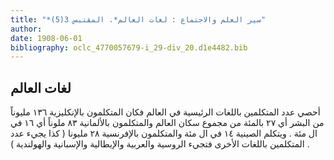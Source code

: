 ```yaml
---
title: "*سير العلم والاجتماع : لغات العالم*. المقتبس 3(5)"
author: 
date: 1908-06-01
bibliography: oclc_4770057679-i_29-div_20.d1e4482.bib
---
```




##  لغات العالم 


 أحصي عدد المتكلمين باللغات الرئيسية في العالم فكان المتكلمون بالإنكليزية  ١٣٦  مليوناً من البشر أي  ٢٧  بالمئة من مجموع سكان العالم والمتكلمون بالألمانية  ٨٣  ملوناً أي  ١٦  في ال  مئة  . ويتكلم الصينية  ١٤  في ال  مئة  والمتكلمون بالإفرنسية  ٢٨  مليونا ( كذا يجيء عدد المتكلمين باللغات الأخرى فتجيء الروسية والعربية والإيطالية والإسبانية والهولندية ) . 
